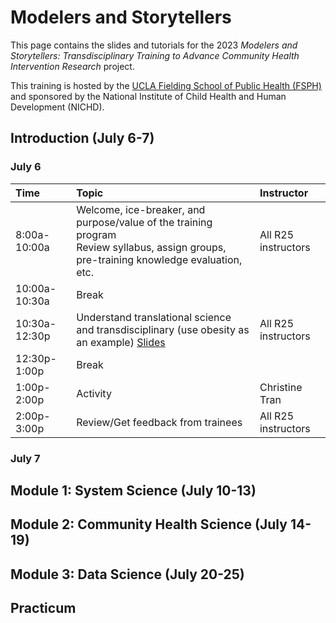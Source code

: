 # Modelers and Storytellers

This page contains the slides and tutorials for the 2023 *Modelers and Storytellers: Transdisciplinary Training to Advance Community Health Intervention Research* project.

This training is hosted by the [UCLA Fielding School of Public Health (FSPH)](https://ph.ucla.edu/) and sponsored by the National Institute of Child Health and Human Development (NICHD).

## Introduction (July 6-7)

### July 6

| Time          | Topic            | Instructor          |
|:----------------------|:------------------------|:------------------------|
| 8:00a-10:00a  | Welcome, ice-breaker, and purpose/value of the training program <br />Review syllabus, assign groups, pre-training knowledge evaluation, etc. | All R25 instructors |
| 10:00a-10:30a | Break  |                     |
| 10:30a-12:30p | Understand translational science and transdisciplinary (use obesity as an example) [Slides](https://nih-r25-modelersandstorytellers.github.io/2023/) | All R25 instructors |
| 12:30p-1:00p  | Break  |                     |
| 1:00p-2:00p   | Activity  | Christine Tran      |
| 2:00p-3:00p   | Review/Get feedback from trainees | All R25 instructors |

### July 7



## Module 1: System Science (July 10-13)

## Module 2: Community Health Science (July 14-19)

## Module 3: Data Science (July 20-25)

## Practicum
